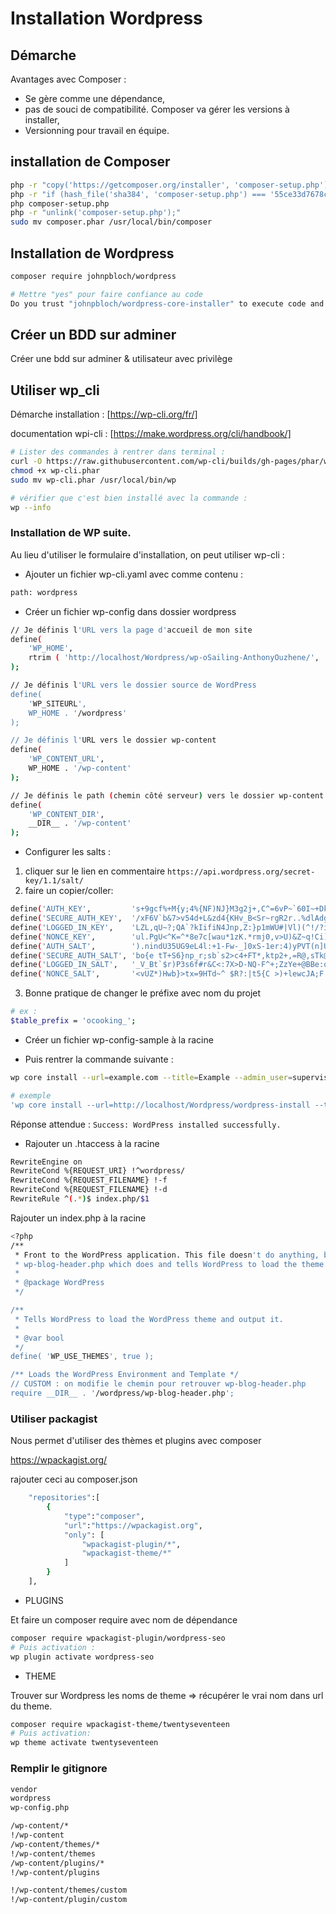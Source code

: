 # Installation Wordpress

## Démarche

Avantages avec Composer  :
- Se gère comme une dépendance,
- pas de souci de compatibilité. Composer va gérer les versions à installer,
- Versionning pour travail en équipe.

## installation de Composer

```sh
php -r "copy('https://getcomposer.org/installer', 'composer-setup.php');"
php -r "if (hash_file('sha384', 'composer-setup.php') === '55ce33d7678c5a611085589f1f3ddf8b3c52d662cd01d4ba75c0ee0459970c2200a51f492d557530c71c15d8dba01eae') { echo 'Installer verified'; } else { echo 'Installer corrupt'; unlink('composer-setup.php'); } echo PHP_EOL;"
php composer-setup.php
php -r "unlink('composer-setup.php');"
sudo mv composer.phar /usr/local/bin/composer
```

## Installation de Wordpress

```sh
composer require johnpbloch/wordpress
```
```sh
# Mettre "yes" pour faire confiance au code
Do you trust "johnpbloch/wordpress-core-installer" to execute code and wish to enable it now? (writes "allow-plugins" to composer.json) [y,n,d,?]
```

## Créer un BDD sur adminer

Créer une bdd sur adminer & utilisateur avec privilège

## Utiliser wp_cli

Démarche installation : [https://wp-cli.org/fr/]

documentation wpi-cli : [https://make.wordpress.org/cli/handbook/]

```sh
# Lister des commandes à rentrer dans terminal :
curl -O https://raw.githubusercontent.com/wp-cli/builds/gh-pages/phar/wp-cli.phar
chmod +x wp-cli.phar
sudo mv wp-cli.phar /usr/local/bin/wp
```

```sh
# vérifier que c'est bien installé avec la commande :
wp --info
```

### Installation de WP suite.

Au lieu d'utiliser le formulaire d'installation, on peut utiliser wp-cli :

- Ajouter un fichier wp-cli.yaml avec comme contenu :
```sh
path: wordpress
```

- Créer un fichier wp-config dans dossier wordpress

```sh
// Je définis l'URL vers la page d'accueil de mon site
define(
    'WP_HOME',
    rtrim ( 'http://localhost/Wordpress/wp-oSailing-AnthonyOuzhene/', '/' )
);

// Je définis l'URL vers le dossier source de WordPress
define(
    'WP_SITEURL',
    WP_HOME . '/wordpress'
);

// Je définis l'URL vers le dossier wp-content
define(
    'WP_CONTENT_URL',
    WP_HOME . '/wp-content'
);

// Je définis le path (chemin côté serveur) vers le dossier wp-content
define(
    'WP_CONTENT_DIR',
    __DIR__ . '/wp-content'
);
```

- Configurer les salts :

1. cliquer sur le lien en commentaire `https://api.wordpress.org/secret-key/1.1/salt/`
2. faire un copier/coller:

```sh
define('AUTH_KEY',         's+9gcf%+M{y;4%{NF)NJ}M3g2j+,C^=6vP~`60I~+Dk6CGUW1[vSE@,rl5H,%kCw');
define('SECURE_AUTH_KEY',  '/xF6V`b&7>v54d+L&zd4{KHv_B<Sr~rgR2r..%dlAdgZ2UL$DLb+A=*t/ehI^?Um');
define('LOGGED_IN_KEY',    'LZL,qU~?;QA`?kIifiN4Jnp,Z:}p1mWU#|Vl)(^!/?iN#20ZL>xe&58(nc]+Dv-0');
define('NONCE_KEY',        'ul.PgU<^K=^*8e7c[wau*1zK.*rmj0,v>U)&Z~q!Ci)HCZ}wpcl3c0!)i#Bao]}4');
define('AUTH_SALT',        ').nindU35UG9eL4l:+1-Fw-_]0xS-1er:4)yPVT(n]U|bUY`AZ8f=Ptdd~y]- /e');
define('SECURE_AUTH_SALT', 'bo{e tT+S6}np_r;sb`s2>c4+FT*,ktp2+,=R@,sTk@$;(to4|Am*LcS:Y^oxr;z');
define('LOGGED_IN_SALT',   '_V_Bt`$r)P3s6f#r&C<:7X>D-NQ-F^+;ZzYe+@BBe:ow|LZF`=S&{2a?ny8Q(t[4');
define('NONCE_SALT',       '<vUZ*)Hwb}>tx=9HTd~^ $R?:|t5{C >)+lewcJA;F|-WUKer+ vE-e5%mN/&WPc');
```
3. Bonne pratique de changer le préfixe avec nom du projet
```sh
# ex :
$table_prefix = 'ocooking_';
```


- Créer un fichier wp-config-sample à la racine

- Puis rentrer la commande suivante :

```sh
wp core install --url=example.com --title=Example --admin_user=supervisor --admin_password=strongpassword --admin_email=info@example.com
```

```sh
# exemple
'wp core install --url=http://localhost/Wordpress/wordpress-install --title="Wordpress2" --admin_user=wpadmin --admin_password=wpadminpass --admin_email=admin@bidon.zut'
```
Réponse attendue : ```Success: WordPress installed successfully.```




- Rajouter un .htaccess à la racine
```sh
RewriteEngine on
RewriteCond %{REQUEST_URI} !^wordpress/
RewriteCond %{REQUEST_FILENAME} !-f
RewriteCond %{REQUEST_FILENAME} !-d
RewriteRule ^(.*)$ index.php/$1
```

Rajouter un index.php à la racine
```sh
<?php
/**
 * Front to the WordPress application. This file doesn't do anything, but loads
 * wp-blog-header.php which does and tells WordPress to load the theme.
 *
 * @package WordPress
 */

/**
 * Tells WordPress to load the WordPress theme and output it.
 *
 * @var bool
 */
define( 'WP_USE_THEMES', true );

/** Loads the WordPress Environment and Template */
// CUSTOM : on modifie le chemin pour retrouver wp-blog-header.php
require __DIR__ . '/wordpress/wp-blog-header.php';
```

### Utiliser packagist

Nous permet d'utiliser des thèmes et plugins avec composer

https://wpackagist.org/

rajouter ceci au composer.json

```sh
    "repositories":[
        {
            "type":"composer",
            "url":"https://wpackagist.org",
            "only": [
                "wpackagist-plugin/*",
                "wpackagist-theme/*"
            ]
        }
    ],
```
 - PLUGINS

Et faire un composer require avec nom de dépendance
```sh
composer require wpackagist-plugin/wordpress-seo
# Puis activation :
wp plugin activate wordpress-seo
```

- THEME

Trouver sur Wordpress les noms de theme => récupérer le vrai nom dans url du theme.

```sh
composer require wpackagist-theme/twentyseventeen
# Puis activation:
wp theme activate twentyseventeen
```

### Remplir le gitignore

```sh
vendor
wordpress
wp-config.php

/wp-content/*
!/wp-content
/wp-content/themes/*
!/wp-content/themes
/wp-content/plugins/*
!/wp-content/plugins

!/wp-content/themes/custom
!/wp-content/plugin/custom
```